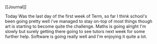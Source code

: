 [[Journal]]

Today Was the last day of the first week of Term, so far I think school's been going pretty well i've managed to stay on-top of most things though art is starting to become quite the challenge. Maths is going alright I'm slowly but surely getting there going to see tutors next week for some further help. Software is going really well and I'm enjoying it quite a lot. 